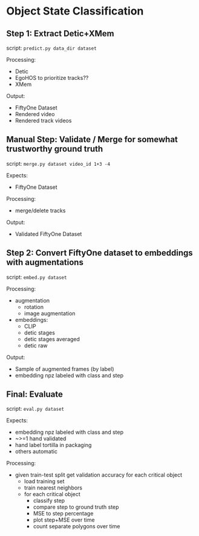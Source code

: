 # Object State Classification


## Step 1: Extract Detic+XMem
script: `predict.py data_dir dataset`

Processing:
 - Detic
 - EgoHOS to prioritize tracks??
 - XMem

Output:
 - FiftyOne Dataset
 - Rendered video
 - Rendered track videos

## Manual Step: Validate / Merge for somewhat trustworthy ground truth
script: `merge.py dataset video_id 1+3 -4`

Expects:
 - FiftyOne Dataset

Processing:
 - merge/delete tracks

Output:
 - Validated FiftyOne Dataset

## Step 2: Convert FiftyOne dataset to embeddings with augmentations
script: `embed.py dataset`

Processing:
 - augmentation
    - rotation
    - image augmentation
 - embeddings:
    - CLIP
    - detic stages
    - detic stages averaged
    - detic raw

Output:
 - Sample of augmented frames (by label)
 - embedding npz labeled with class and step

## Final: Evaluate
script: `eval.py dataset`

Expects:
 - embedding npz labeled with class and step
  - ~>=1 hand validated
  - hand label tortilla in packaging
  - others automatic

Processing:
 - given train-test split get validation accuracy for each critical object
    - load training set
    - train nearest neighbors
    - for each critical object
      - classify step
      - compare step to ground truth step
      - MSE to step percentage
      - plot step+MSE over time
      - count separate polygons over time
